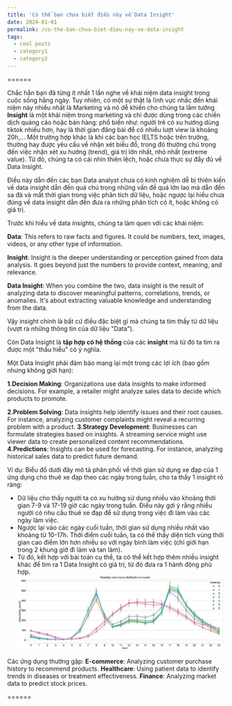 ```yaml
---
title: 'Có thể bạn chưa biết điều này về Data Insight'
date: 2024-01-01
permalink: /co-the-ban-chua-biet-dieu-nay-ve-data-insight
tags:
  - cool posts
  - category1
  - category2
---
```



======

Chắc hẳn bạn đã từng ít nhất 1 lần nghe về khái niệm data insight trong cuộc sống hằng ngày. Tuy nhiên, có một sự thật là lĩnh vực nhắc đến khái niệm này nhiều nhất là Marketing và nó dễ khiến cho chúng ta lầm tưởng **Insight** là một khái niệm trong marketing và chỉ được dùng trong các chiến dịch quảng cáo hoặc bán hàng: phổ biến như: người trẻ có xu hướng dùng tiktok nhiều hơn, hay là thời gian đăng bài để có nhiều lượt view là khoảng 20h,... Một trường hợp khác là khi các bạn học IELTS hoặc trên trường, thường hay được yêu cầu về nhận xét biểu đồ, trong đó thường chú trọng đến việc nhận xét xu hướng (trend), giá trị lớn nhất, nhỏ nhất (extreme value). Từ đó, chúng ta có cái nhìn thiên lệch, hoặc chưa thực sự đầy đủ về Data Insight.

Điều này dẫn đến các bạn Data analyst chưa có kinh nghiệm dễ bị thiên kiến về data insight dẫn đến quá chú trọng những vấn đề quá lớn lao mà dẫn đến sa đà và mất thời gian trong việc phân tích dữ liệu, hoặc ngược lại hiểu chưa đúng về data insight dẫn đến đưa ra những phân tích có ít, hoặc không có giá trị.

Trước khi hiểu về data insights, chúng ta làm quen với các khái niệm:

**Data**:
This refers to raw facts and figures. It could be numbers, text, images, videos, or any other type of information.


**Insight**:
Insight is the deeper understanding or perception gained from data analysis. It goes beyond just the numbers to provide context, meaning, and relevance.

**Data Insight**:
When you combine the two, data insight is the result of analyzing data to discover meaningful patterns, correlations, trends, or anomalies. It's about extracting valuable knowledge and understanding from the data.

Vậy insight chính là bất cứ điều đặc biệt gì mà chúng ta tìm thấy từ dữ liệu (vượt ra những thông tin của dữ liệu "Data"). 

Còn Data Insight là **tập hợp có hệ thống** của các **insight** mà từ đó ta tìm ra được một "thấu hiểu" có ý nghĩa.

Một Data Insight phải đảm bảo mang lại một trong các lợi ích (bao gồm nhưng không giới hạn):

**1.Decision Making**: Organizations use data insights to make informed decisions. For example, a retailer might analyze sales data to decide which products to promote.

**2.Problem Solving**: Data insights help identify issues and their root causes. For instance, analyzing customer complaints might reveal a recurring problem with a product.
**3.Strategy Development**: Businesses can formulate strategies based on insights. A streaming service might use viewer data to create personalized content recommendations.
**4.Predictions**: Insights can be used for forecasting. For instance, analyzing historical sales data to predict future demand.

Ví dụ:
Biểu đồ dưới đây mô tả phân phối về thời gian sử dụng xe đạp của 1 ứng dụng cho thuê xe đạp theo các ngày trong tuần, cho ta thấy 1 insight rõ ràng:
- Dữ liệu cho thấy người ta có xu hướng sử dụng nhiều vào khoảng thời gian 7-9 và 17-19 giờ các ngày trong tuần. Điều này gợi ý rằng nhiều người có nhu cầu thuê xe đạp để sử dụng trong việc đi làm vào các ngày làm việc.
- Ngược lại vào các ngày cuối tuần, thời gian sử dụng nhiều nhất vào khoảng từ 10-17h. Thời điểm cuối tuần, ta có thể thấy diện tích vùng thời gian cao điểm lớn hơn nhiều so với ngày bình làm việc (chỉ giới hạn trong 2 khung giờ đi làm và tan làm).
- Từ đó, kết hợp với bài toán cụ thể, ta có thể kết hợp thêm nhiều insight khác để tìm ra 1 Data Insight có giá trị, từ đó đưa ra 1 hành động phù hợp.
![data analyst road map](/images/distribution.png)

Các ứng dụng thường gặp:
**E-commerce**: Analyzing customer purchase history to recommend products.
**Healthcare**: Using patient data to identify trends in diseases or treatment effectiveness.
**Finance**: Analyzing market data to predict stock prices.

======
